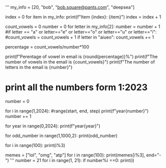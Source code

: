 '''
my_info = [20, "bob", "bob.square@pants.com", "deepsea"]

index = 0
for item in my_info:
    print(f"Item {index}: {item}")
    index = index + 1

count_vowels = 0
number = 0
for letter in my_info[2]:
    number = number + 1
    #if letter == "a" or letter=="e" or letter=="o" or letter=="u" or letter=="i":
        #count_vowels = count_vowels + 1
    if letter in "aiueo":
        count_vowels += 1

percentage = count_vowels/number*100

print(f"Perentage of vowel in email is {round(percentage)}%")
print(f"The number of vowels in the email is {count_vowels}")
print(f"The number of letters in the email is {number}")

# print all the numbers form 1:2023

number = 0

for i in range(1,2024): #range(start, end, step)
    print(f"year{number}")
    number += 1

for year in range(0,2024):
    print(f"year{year}")

for odd_number in range(1,1000,2):
    print(odd_number)

for i in range(100):
    print(i%3)

memes = ["lol", "omg", "atp"]
for i in range(100):
    print(memes[i%3], end="-")
'''
number = 21
for i in range(1, 21):
    if number%i ==0:
        print(i)


